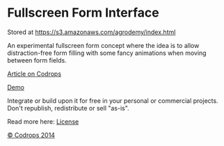 Fullscreen Form Interface
=========
Stored at https://s3.amazonaws.com/agrodemy/index.html


An experimental fullscreen form concept where the idea is to allow distraction-free form filling with some fancy animations when moving between form fields.

[Article on Codrops](http://tympanus.net/codrops/?p=19520)

[Demo](http://tympanus.net/Development/FullscreenForm/)

Integrate or build upon it for free in your personal or commercial projects. Don't republish, redistribute or sell "as-is".

Read more here: [License](http://tympanus.net/codrops/licensing/)

[© Codrops 2014](http://www.codrops.com)
